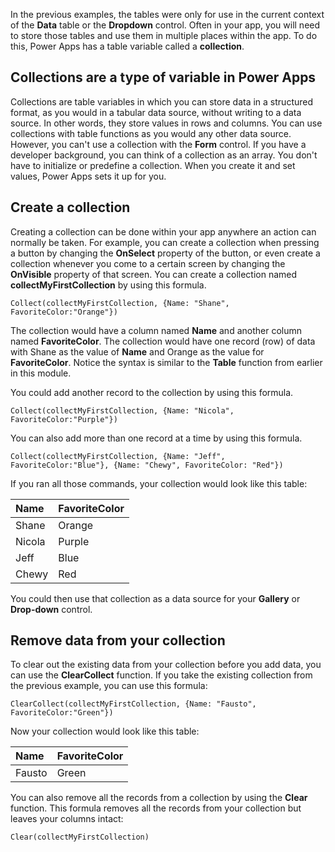 In the previous examples, the tables were only for use in the
current context of the **Data** table or the **Dropdown** control. Often in
your app, you will need to store those tables and use them in multiple
places within the app. To do this, Power Apps has a table variable called
a **collection**.

Collections are a type of variable in Power Apps
-----------------------------------------------

Collections are table variables in which you can store data in a
structured format, as you would in a tabular data source, without
writing to a data source. In other words, they store values in rows and
columns. You can use collections with table functions as you would any
other data source. However, you can't use a collection with the **Form**
control. If you have a developer background, you can think of a
collection as an array. You don't have to initialize or predefine a
collection. When you create it and set values, Power Apps sets it up for
you.

Create a collection
-------------------

Creating a collection can be done within your app anywhere an action can normally be taken. For example, you can create a collection when pressing a button by changing the **OnSelect** property of the button, or even create a collection whenever you come to a certain screen by changing the **OnVisible** property of that screen. You can create a collection named **collectMyFirstCollection** by using
this formula.

```powerappsfl
Collect(collectMyFirstCollection, {Name: "Shane", FavoriteColor:"Orange"})
```

The collection would have a column named **Name** and another column
named **FavoriteColor**. The collection would have one record (row) of
data with Shane as the value of **Name** and Orange as the value for
**FavoriteColor**. Notice the syntax is similar to the **Table**
function from earlier in this module.

You could add another record to the collection by using this formula.

```powerappsfl
Collect(collectMyFirstCollection, {Name: "Nicola", FavoriteColor:"Purple"})
```

You can also add more than one record at a time by using this formula.

```powerappsfl
Collect(collectMyFirstCollection, {Name: "Jeff", FavoriteColor:"Blue"}, {Name: "Chewy", FavoriteColor: "Red"})
```

If you ran all those commands, your collection would look like this
table:

| Name                  | FavoriteColor                 |
| :------------------- | :--------------------|
| Shane  | Orange |
| Nicola                 | Purple                 |
| Jeff                  | Blue                  |
| Chewy                   | Red                   |


You could then use that collection as a data source for your **Gallery** or
**Drop-down** control.

Remove data from your collection
--------------------------------

To clear out the existing data from your collection before you add data,
you can use the **ClearCollect** function. If you take the existing
collection from the previous example, you can use this formula:

```powerappsfl
ClearCollect(collectMyFirstCollection, {Name: "Fausto", FavoriteColor:"Green"})
```

Now your collection would look like this table:

| Name                  | FavoriteColor                 |
| :------------------- | :--------------------|
| Fausto  | Green |

You can also remove all the records from a collection by using the
**Clear** function. This formula removes all the records from your
collection but leaves your columns intact:

```powerappsfl
Clear(collectMyFirstCollection)
``` 
